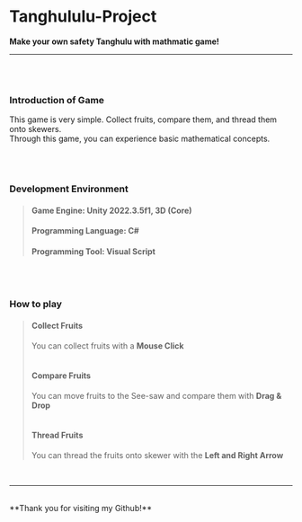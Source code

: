 # Tanghululu-Project
**Make your own safety Tanghulu with mathmatic game!**  

-------------------------------------------------------------

<br/><br/>    
### Introduction of Game
This game is very simple. Collect fruits, compare them, and thread them onto skewers.  
Through this game, you can experience basic mathematical concepts.  

<br/><br/>    
### Development Environment
> #### Game Engine: Unity 2022.3.5f1, 3D (Core)
> #### Programming Language: C#
> #### Programming Tool: Visual Script
> 
<br/><br/>   
### How to play
> #### Collect Fruits   
>    You can collect fruits with a **Mouse Click**  
><br/>
> #### Compare Fruits
>    You can move fruits to the See-saw and compare them with **Drag & Drop**  
><br/> 
> #### Thread Fruits
>    You can thread the fruits onto skewer with the **Left and Right Arrow**  


<br/>

-----------------------------------------------------------------

<br/>    
**Thank you for visiting my Github!**
